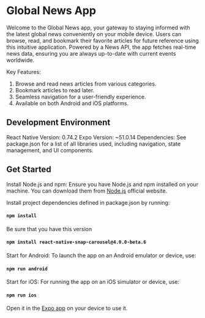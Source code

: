 
# Global News App
Welcome to the Global News app, your gateway to staying informed with the latest global news conveniently on your mobile device. Users can browse, read, and bookmark their favorite articles for future reference using this intuitive application. Powered by a News API, the app fetches real-time news data, ensuring you are always up-to-date with current events worldwide.

Key Features:
1. Browse and read news articles from various categories.
2. Bookmark articles to read later.
3. Seamless navigation for a user-friendly experience.
4. Available on both Android and iOS platforms.


## Development Environment
React Native Version: 0.74.2
Expo Version: ~51.0.14
Dependencies: See package.json for a list of all libraries used, including navigation, state management, and UI components.



## Get Started

Install Node.js and npm:
Ensure you have Node.js and npm installed on your machine. You can download them from [Node.js](https://nodejs.org/en) official website.


Install project dependencies defined in package.json by running:
#### `npm install`


Be sure that you have this version
#### `npm install react-native-snap-carousel@4.0.0-beta.6`


Start for Android:
To launch the app on an Android emulator or device, use:
#### `npm run android`


Start for iOS:
For running the app on an iOS simulator or device, use:
#### `npm run ios`


Open it in the [Expo app](https://expo.io) on your device to use it.


<br />
